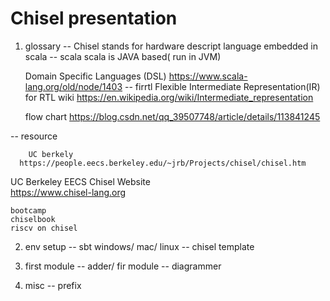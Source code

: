 # Chisel presentation

1. glossary
	-- Chisel stands for hardware descript language embedded in scala 
  -- scala 
  	scala is JAVA  based( run in JVM)
	
	
    Domain Specific Languages (DSL) 
		https://www.scala-lang.org/old/node/1403
		-- firrtl
    Flexible Intermediate Representation(IR) for RTL
    	wiki
		https://en.wikipedia.org/wiki/Intermediate_representation
    
    flow chart
    https://blog.csdn.net/qq_39507748/article/details/113841245
    
  
    
  -- resource
		
		UC berkely
      https://people.eecs.berkeley.edu/~jrb/Projects/chisel/chisel.htm
      
   UC Berkeley EECS Chisel Website   
      https://www.chisel-lang.org
    
    bootcamp
    chiselbook
    riscv on chisel
    
    
2. env setup 
  -- sbt
    windows/ mac/ linux
  -- chisel template

3. first module 
  -- adder/ fir module
  -- diagrammer
4. misc
 -- prefix 


